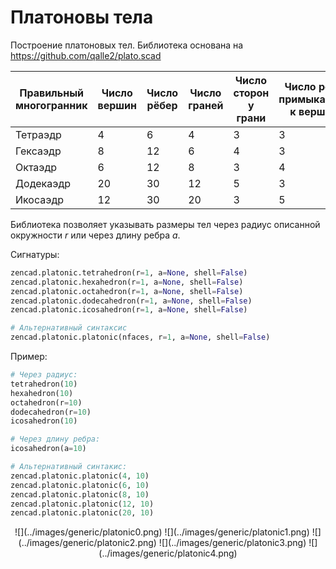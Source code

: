 # Платоновы тела

Построение платоновых тел.
Библиотека основана на https://github.com/qalle2/plato.scad

|Правильный многогранник|Число вершин|Число рёбер|Число граней|Число сторон у грани|Число рёбер примыкающих к вершине|Тип пространственной симметрии|
|---|---|---|---|---|---|---|
|Тетраэдр|4|6|4|3|3|Td|
|Гексаэдр|8|12|6|4|3|Oh|
|Октаэдр|6|12|8|3|4|Oh|
|Додекаэдр|20|30|12|5|3|Ih|
|Икосаэдр|12|30|20|3|5|Ih|

Библиотека позволяет указывать размеры тел через радиус описанной окружности _r_ или через длину ребра _a_.

Сигнатуры:
```python
zencad.platonic.tetrahedron(r=1, a=None, shell=False)
zencad.platonic.hexahedron(r=1, a=None, shell=False)
zencad.platonic.octahedron(r=1, a=None, shell=False)
zencad.platonic.dodecahedron(r=1, a=None, shell=False)
zencad.platonic.icosahedron(r=1, a=None, shell=False)

# Альтернативный синтаксис
zencad.platonic.platonic(nfaces, r=1, a=None, shell=False)
```

Пример:
```python
# Через радиус:
tetrahedron(10)
hexahedron(10)
octahedron(r=10)
dodecahedron(r=10)
icosahedron(10)

# Через длину ребра:
icosahedron(a=10)

# Альтернативный синтакис:
zencad.platonic.platonic(4, 10)
zencad.platonic.platonic(6, 10)
zencad.platonic.platonic(8, 10)
zencad.platonic.platonic(12, 10)
zencad.platonic.platonic(20, 10)
```

<center>
![](../images/generic/platonic0.png)
![](../images/generic/platonic1.png)  
![](../images/generic/platonic2.png)
![](../images/generic/platonic3.png)  
![](../images/generic/platonic4.png)
</center>
